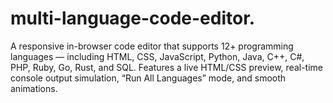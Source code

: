 # multi-language-code-editor.
A responsive in-browser code editor that supports 12+ programming languages — including HTML, CSS, JavaScript, Python, Java, C++, C#, PHP, Ruby, Go, Rust, and SQL. Features a live HTML/CSS preview, real-time console output simulation, “Run All Languages” mode, and smooth animations. 
